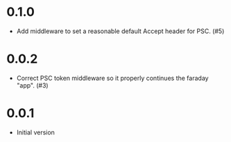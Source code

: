 0.1.0
=====

- Add middleware to set a reasonable default Accept header for PSC. (#5)

0.0.2
=====

- Correct PSC token middleware so it properly continues the
  faraday "app". (#3)

0.0.1
=====

- Initial version
